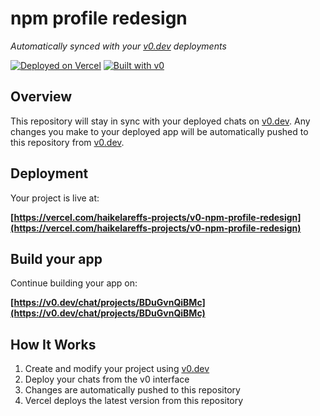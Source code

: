 # npm profile redesign

*Automatically synced with your [v0.dev](https://v0.dev) deployments*

[![Deployed on Vercel](https://img.shields.io/badge/Deployed%20on-Vercel-black?style=for-the-badge&logo=vercel)](https://vercel.com/haikelareffs-projects/v0-npm-profile-redesign)
[![Built with v0](https://img.shields.io/badge/Built%20with-v0.dev-black?style=for-the-badge)](https://v0.dev/chat/projects/BDuGvnQiBMc)

## Overview

This repository will stay in sync with your deployed chats on [v0.dev](https://v0.dev).
Any changes you make to your deployed app will be automatically pushed to this repository from [v0.dev](https://v0.dev).

## Deployment

Your project is live at:

**[https://vercel.com/haikelareffs-projects/v0-npm-profile-redesign](https://vercel.com/haikelareffs-projects/v0-npm-profile-redesign)**

## Build your app

Continue building your app on:

**[https://v0.dev/chat/projects/BDuGvnQiBMc](https://v0.dev/chat/projects/BDuGvnQiBMc)**

## How It Works

1. Create and modify your project using [v0.dev](https://v0.dev)
2. Deploy your chats from the v0 interface
3. Changes are automatically pushed to this repository
4. Vercel deploys the latest version from this repository
